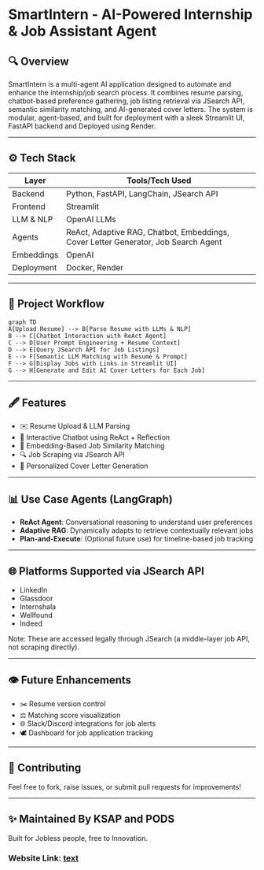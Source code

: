 # SmartIntern - AI-Powered Internship & Job Assistant Agent

## 🔍 Overview
SmartIntern is a multi-agent AI application designed to automate and enhance the internship/job search process. It combines resume parsing, chatbot-based preference gathering, job listing retrieval via JSearch API, semantic similarity matching, and AI-generated cover letters. The system is modular, agent-based, and built for deployment with a sleek Streamlit UI, FastAPI backend and Deployed using Render.

---

## ⚙️ Tech Stack

| Layer           | Tools/Tech Used                                    |
|----------------|-----------------------------------------------------|
| Backend         | Python, FastAPI, LangChain, JSearch API |
| Frontend        | Streamlit                                          |
| LLM & NLP       | OpenAI LLMs |
| Agents          | ReAct, Adaptive RAG, Chatbot, Embeddings, Cover Letter Generator, Job Search Agent|
| Embeddings      | OpenAI |
| Deployment      | Docker, Render| 

---

## 🔄 Project Workflow

```mermaid
graph TD
A[Upload Resume] --> B[Parse Resume with LLMs & NLP]
B --> C[Chatbot Interaction with ReAct Agent]
C --> D[User Prompt Engineering + Resume Context]
D --> E[Query JSearch API for Job Listings]
E --> F[Semantic LLM Matching with Resume & Prompt]
F --> G[Display Jobs with Links in Streamlit UI]
G --> H[Generate and Edit AI Cover Letters for Each Job]
```

---

## 🖋️ Features

- ✉️ Resume Upload & LLM Parsing
- 🫵 Interactive Chatbot using ReAct + Reflection
- 🔢 Embedding-Based Job Similarity Matching
- 🔍 Job Scraping via JSearch API
- 📝 Personalized Cover Letter Generation

---

## 📊 Use Case Agents (LangGraph)

- **ReAct Agent**: Conversational reasoning to understand user preferences
- **Adaptive RAG**: Dynamically adapts to retrieve contextually relevant jobs
- **Plan-and-Execute**: (Optional future use) for timeline-based job tracking

---

## 🌐 Platforms Supported via JSearch API
- LinkedIn
- Glassdoor
- Internshala
- Wellfound
- Indeed

Note: These are accessed legally through JSearch (a middle-layer job API, not scraping directly).

---

## 👁️ Future Enhancements

- ✂️ Resume version control
- ⚖️ Matching score visualization
- 🌐 Slack/Discord integrations for job alerts
- 🕊 Dashboard for job application tracking

---

## 🚀 Contributing
Feel free to fork, raise issues, or submit pull requests for improvements!

---

## ✨ Maintained By KSAP and PODS
Built for Jobless people, free to Innovation.

### Website Link: [text](https://smartintern.onrender.com)